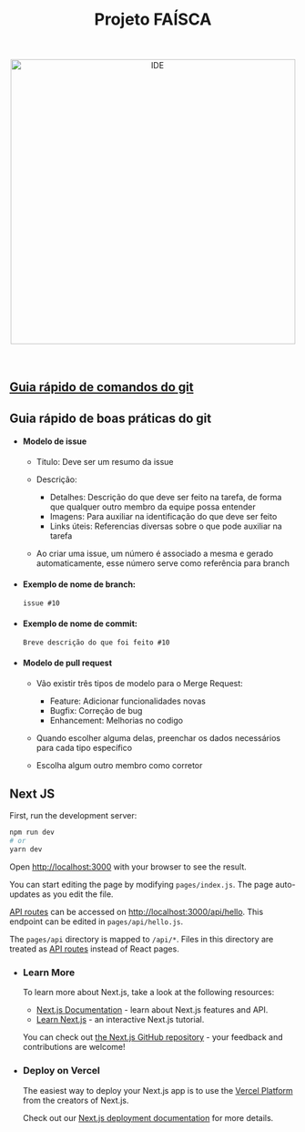

<h1 align="center"> Projeto FAÍSCA </h1>

<div align="center">
  <br/><br/>
  <a href="https://www.idejr.com.br/">
  <img alt="IDE" src="https://user-images.githubusercontent.com/20328442/195282860-cacd7c9f-3ab4-4795-a484-fd8666af0225.png" width="500" align="center"/>
  <br/><br/><br/>
</div>



## [Guia rápido de comandos do git](https://rogerdudler.github.io/git-guide/index.pt_BR.html)

## Guia rápido de boas práticas do git

  - #### Modelo de issue
  
    - Titulo: Deve ser um resumo da issue
    
    - Descrição:
    
      - Detalhes: Descrição do que deve ser feito na tarefa, de forma que qualquer outro membro da equipe possa entender
      - Imagens: Para auxiliar na identificação do que deve ser feito
      - Links úteis: Referencias diversas sobre o que pode auxiliar na tarefa

    - Ao criar uma issue, um número é associado a mesma e gerado automaticamente, esse número serve como referência para branch

  - #### Exemplo de nome de branch:
    ```
    issue #10
    ```
  - #### Exemplo de nome de commit:
    ```
    Breve descrição do que foi feito #10
    ```
      
  - #### Modelo de pull request
    
    - Vão existir três tipos de modelo para o Merge Request:

      - Feature: Adicionar funcionalidades novas
      - Bugfix: Correção de bug
      - Enhancement: Melhorias no codigo
      
    - Quando escolher alguma delas, preenchar os dados necessários para cada tipo específico
    
    - Escolha algum outro membro como corretor
    
## Next JS

First, run the development server:

```bash
npm run dev
# or
yarn dev
```

Open [http://localhost:3000](http://localhost:3000) with your browser to see the result.

You can start editing the page by modifying `pages/index.js`. The page auto-updates as you edit the file.

[API routes](https://nextjs.org/docs/api-routes/introduction) can be accessed on [http://localhost:3000/api/hello](http://localhost:3000/api/hello). This endpoint can be edited in `pages/api/hello.js`.

The `pages/api` directory is mapped to `/api/*`. Files in this directory are treated as [API routes](https://nextjs.org/docs/api-routes/introduction) instead of React pages.

- ### Learn More

  To learn more about Next.js, take a look at the following resources:

  - [Next.js Documentation](https://nextjs.org/docs) - learn about Next.js features and API.
  - [Learn Next.js](https://nextjs.org/learn) - an interactive Next.js tutorial.

  You can check out [the Next.js GitHub repository](https://github.com/vercel/next.js/) - your feedback and contributions are welcome!

- ### Deploy on Vercel

  The easiest way to deploy your Next.js app is to use the [Vercel Platform](https://vercel.com/new?utm_medium=default-template&filter=next.js&utm_source=create-next-app&utm_campaign=create-next-app-readme) from the creators of Next.js.

  Check out our [Next.js deployment documentation](https://nextjs.org/docs/deployment) for more details.
